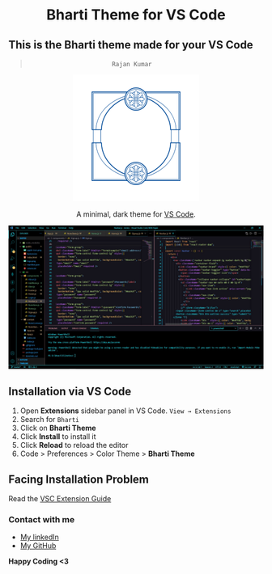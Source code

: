 <h1 align="center">
  Bharti Theme for VS Code
</h1>

## This is the Bharti theme made for your VS Code 
 >                            Rajan Kumar
 <p align="center">
  <img alt="Halcyon Logo" src="image/Bharti-theme-bg.png" width="250" />
</p>

<p align="center">
  A minimal, dark theme for <a href="https://marketplace.visualstudio.com/items?itemName=Rajankumar.bharti-theme">VS Code</a>.

![demo](image/bharti_theme2.jpg)

## Installation via VS Code

1. Open **Extensions** sidebar panel in VS Code. `View → Extensions`
2. Search for `Bharti`
3. Click on **Bharti Theme** 
4. Click **Install** to install it
5. Click **Reload** to reload the editor
6. Code > Preferences > Color Theme > **Bharti Theme**

## Facing Installation Problem 

Read the [VSC Extension Guide](https://code.visualstudio.com/docs/editor/extension-marketplace)

### Contact with me 
* [My linkedIn](https://www.linkedin.com/in/krcpr007/)
* [My GitHub](https://github.com/krcpr007)

**Happy Coding <3**
